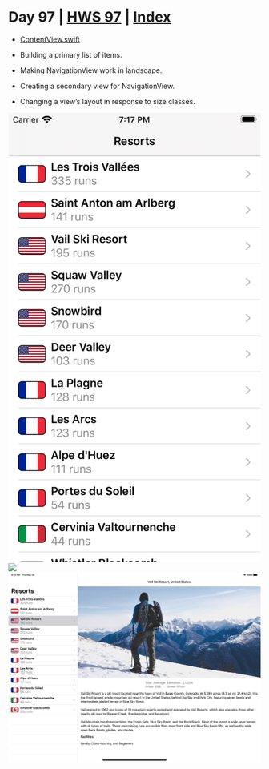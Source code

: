 # Day 97 | [HWS 97](https://www.hackingwithswift.com/100/swiftui/97) | [Index](https://github.com/JulesMoorhouse/100DaysOfSwiftUI/blob/main/README.md)

- [ContentView.swift](https://github.com/JulesMoorhouse/100DaysOfSwiftUI/blob/main/P19C%20SnowSeeker/P19C%20SnowSeeker/ContentView.swift)

- Building a primary list of items.
- Making NavigationView work in landscape.
- Creating a secondary view for NavigationView.
- Changing a view’s layout in response to size classes.

<img src="../Images/day97c.png" />
<img src="../Images/day97c.gif" />
<img src="../Images/day97cipad.png" />